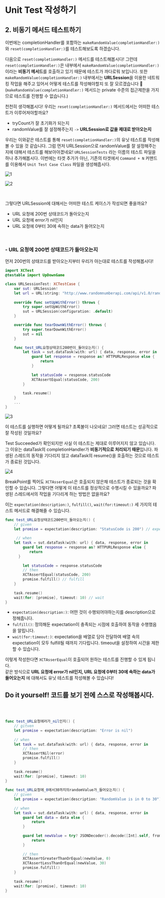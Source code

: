 # Unit Test 작성하기

## 2. 비동기 메서드 테스트하기
이번에는 completionHandler를 포함하는 `makeRandomValue(completionHandler:)`와 `reset(completionHandler:)`를 테스트해보도록 하겠습니다.














다음으로 `reset(completionHandler:)` 메서드를 테스트해봅시다! 그런데  `reset(completionHandler:)`은 내부에서 `makeRandomValue(completionHandler:)`이라는 **비동기 메서드**를 호출하고 있기 때문에 테스트가 까다로워 보입니다. 또한 `makeRandomValue(completionHandler:)` 내부에서는 **URLSession**을 이용한 네트워킹 작업을 해주고 있어서 어떻게 테스트를 작성해야할지 또 잘 모르겠습니다 🥲 (`makeRandomValue(completionHandler:)` 메서드는 private 수준의 접근제한을 가지므로 테스트를 진행할 수 없습니다.) <br>

천천히 생각해봅시다! 우리는 `reset(completionHandler:)` 메서드에서는 어떠한 테스트가 이루어져야할까요?

- tryCount가 잘 초기화가 되는지
- randomValue를 잘 설정해주는지 `->` **URLSession로 값을 제대로 받아오는지**

우리는 이와같은 테스트를 통해 `reset(completionHandler:)`의 유닛 테스트를 작성해볼 수 있을 것 같습니다. 그럼 먼저 URLSession으로 randomValue를 잘 설정해주는지에 대해서 테스트를 해보아야겠네요! `URLSessionTests` 라는 이름의 테스트 파일을 하나 추가해봅시다. 이번에는 타겟 추가가 아닌, 기존의 타겟에서 `Command + N` 커맨드를 이용해서 `Unit Test Case Class` 파일을 생성해줍시다.

![1](https://user-images.githubusercontent.com/73867548/131252626-66c05e2b-db38-40af-8876-775eb2a7c517.jpg)

![2](https://user-images.githubusercontent.com/73867548/131252665-a046926e-938c-4ffd-9b4a-c294a7b01ee4.jpg)

<br>

그렇다면 URLSession에 대해서는 어떠한 테스트 케이스가 작성되면 좋을까요?

- URL 요청에 200번 상태코드가 돌아오는지
- URL 요청에 error가 nil인지
- URL 요청에 0부터 30에 속하는 data가 들어오는지

<br>

### -  URL 요청에 200번 상태코드가 돌아오는지
먼저 200번의 상태코드를 받아오는지부터 우리가 아는대로 테스트를 작성해봅시다!

```swift
import XCTest
@testable import UpDownGame

class URLSessionTest: XCTestCase {
    var sut: URLSession!
    let url = URL(string: "http://www.randomnumberapi.com/api/v1.0/random?min=0&max=30&count=1")!
    
    override func setUpWithError() throws {
        try super.setUpWithError()
        sut = URLSession(configuration: .default)
    }

    override func tearDownWithError() throws {
        try super.tearDownWithError()
        sut = nil
    }

    func test_URL요청상태코드200번이_돌아오는지() {
        let task = sut.dataTask(with: url) { data, response, error in
            guard let response = response as? HTTPURLResponse else {
                return
            }
            
            let statusCode = response.statusCode
            XCTAssertEqual(statusCode, 200)
        }
        
        task.resume()
    }
    ...
}
```

![3](https://user-images.githubusercontent.com/73867548/131252710-38da69b1-0983-4b1c-9440-b135716ba8dd.jpg)

이 테스트를 실행하면 어떻게 될까요? 초록불이 나오네요! 그러면 테스트는 성공적으로 잘 작성된 것일까요?  <br>

Test Succeeded가 확인되지만 사실 이 테스트는 제대로 이루어지지 않고 있습니다. 그 이유는 dataTask의 completionHandler가 **비동기적으로 처리되기 때문**입니다. 파생된 스레드의 동작을 기다리지 않고 dataTask의 resume()을 호출하는 것으로 테스트가 종료된 것입니다. 

![4](https://user-images.githubusercontent.com/73867548/131252892-4d0d740d-3481-4b99-b81e-fac43ea974d2.jpg)

BreakPoint를 찍어도 `XCTAsserEqual`은 호출되지 않은채 테스트가 종료되는 것을 확인할 수 있습니다. 그렇다면 어떻게 이 테스트를 정상적으로 수행시킬 수 있을까요? 파생된 스레드에서의 작업을 기다리게 하는 방법은 없을까요? <br>

이는 `expectation(description:)`, `fulfill()`, `wait(for:timeout:)` 세 가지의 테스트 메서드로 해결해줄 수 있습니다.

```swift
func test_URL요청상태코드200번이_돌아오는지() {
    // given
    let promise = expectation(description: "StatusCode is 200") // expectation
        
     // when
    let task = sut.dataTask(with: url) { data, response, error in
        guard let response = response as? HTTPURLResponse else {
           return
      }
            
        let statusCode = response.statusCode
        // then
        XCTAssertEqual(statusCode, 200)
        promise.fulfill() // fulfill
    }
        
    task.resume()
    wait(for: [promise], timeout: 10) // wait
}
```

- `expectation(description:)`: 어떤 것이 수행되어야하는지를 description으로 정해줍니다.
- `fulfill()`: 정의해둔 expectation이 충족되는 시점에 호출하여 동작을 수행했음을 알립니다.
- `wait(for:timeout:)`: expectation을 배열로 담아 전달하여 배열 속의 expectation이 모두 fulfill될 때까지 기다립니다. timeout을 설정하여 시간을 제한할 수 있습니다.

이렇게 작성한다면 `XCTAsserEqual`이 호출되어 원하는 테스트를 진행할 수 있게 됩니다.     
같은 방식으로 **URL 요청에 error가 nil인지, URL 요청에 0부터 30에 속하는 data가 들어오는지** 에 대해서도 유닛 테스트를 작성해볼 수 있습니다! <br>

## Do it yourself! 코드를 보기 전에 스스로 작성해봅시다.

<br>
<br>

```swift
func test_URL요청에러가_nil인지() {
    // gitven
    let promise = expectation(description: "Error is nil")
        
    // when
    let task = sut.dataTask(with: url) { data, response, error in
        // then
        XCTAssertNil(error)
        promise.fulfill()
    }
        
    task.resume()
    wait(for: [promise], timeout: 10)
}
    
func test_URL요청에_0에서30까지의randomValue가_들어오는지() {
    // given
    let promise = expectation(description: "RandomValue is in 0 to 30")
        
    // when
    let task = sut.dataTask(with: url) { data, response, error in
        guard let data = data else {
            return
        }
            
        guard let newValue = try? JSONDecoder().decode([Int].self, from: data).first else {
            return
        }
            
        // then
        XCTAssertGreaterThanOrEqual(newValue, 0)
        XCTAssertLessThanOrEqual(newValue, 30)
        promise.fulfill()
    }
        
    task.resume()
    wait(for: [promise], timeout: 10)
}
```
